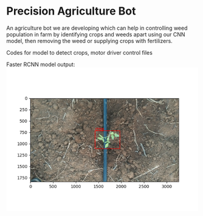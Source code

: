 # Precision Agriculture Bot

An agriculture bot we are developing which can help in controlling weed population in farm by identifying crops and weeds apart using our CNN model, then removing the weed or supplying crops with fertilizers.


Codes for model to detect crops, motor driver control files

Faster RCNN model output:<br>
<img src="test.png">
